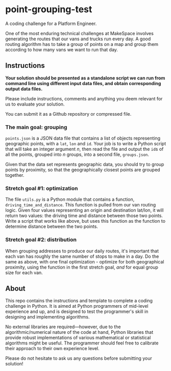 # point-grouping-test

A coding challenge for a Platform Engineer.

One of the most enduring technical challenges at MakeSpace involves generating the routes that our vans and trucks run every day. A good routing algorithm has to take a group of points on a map and group them according to how many vans we want to run that day.

## Instructions

**Your solution should be presented as a standalone script we can run from command line using different input data files, and obtain corresponding output data files.**

Please include instructions, comments and anything you deem relevant for us to evaluate your solution.

You can submit it as a Github repository or compressed file.

### The main goal: grouping

`points.json` is a JSON data file that contains a list of objects representing geographic points, with a `lat`, `lon` and `id`. Your job is to write a Python script that will take an integer argument *n*, then read the file and output the `id`s of all the points, grouped into *n* groups, into a second file, `groups.json`.

Given that the data set represents geographic data, you should try to group points by proximity, so that the geographically closest points are grouped together. 

### Stretch goal #1: optimization

The file `utils.py` is a Python module that contains a function, `driving_time_and_distance`. This function is pulled from our van routing logic. Given four values representing an origin and destination lat/lon, it will return two values: the driving time and distance between those two points. Write a script that works like above, but uses this function as the function to determine distance between the two points.

### Stretch goal #2: distribution

When grouping addresses to produce our daily routes, it's important that each van has roughly the same number of stops to make in a day. Do the same as above, with one final optimization - optimize for both geographical proximity, using the function in the first stretch goal, *and* for equal group size for each van.

## About

This repo contains the instructions and template to complete a coding challenge in Python. It is aimed at Python programmers of mid-level experience and up, and is designed to test the programmer's skill in designing and implementing algorithms. 

No external libraries are required—however, due to the algorithmic/numerical nature of the code at hand, Python libraries that provide robust implementations of various mathematical or statistical algorithms might be useful. The programmer should feel free to calibrate their approach to their own experience level. 

Please do not hesitate to ask us any questions before submitting your solution!
